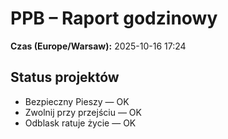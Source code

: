 # PPB – Raport godzinowy
**Czas (Europe/Warsaw):** 2025-10-16 17:24

## Status projektów
- Bezpieczny Pieszy — OK
- Zwolnij przy przejściu — OK
- Odblask ratuje życie — OK

